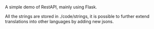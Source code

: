 A simple demo of RestAPI, mainly using Flask.

All the strings are stored in ./code/strings, it is possible to further extend translations into other languages by adding new jsons.
